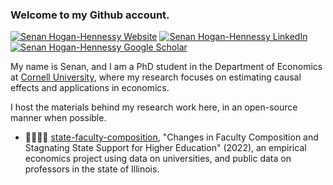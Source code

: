 
### Welcome to my Github account.

[![Senan Hogan-Hennessy Website](https://img.shields.io/badge/visit%20my-website-blueviolet)](https://shoganhennessy.github.io/)
[![Senan Hogan-Hennessy LinkedIn](https://img.shields.io/badge/linked-in-informational)](https://www.linkedin.com/in/shoganhennessy/) 
[![Senan Hogan-Hennessy Google Scholar](https://img.shields.io/badge/google-scholar-success)](
https://scholar.google.com/citations?user=pCnyNT8AAAAJ&hl)

My name is Senan, and I am a PhD student in the Department of Economics at [Cornell University](https://economics.cornell.edu/senan-hogan-hennessy), where my research focuses on estimating causal effects and applications in economics.

I host the materials behind my research work here, in an open-source manner when possible.

- 👨‍🏫👩‍🏫 [state-faculty-composition](https://github.com/shoganhennessy/state-faculty-composition), "Changes in Faculty Composition and Stagnating State Support for Higher Education" (2022), an empirical economics project using data on universities, and public data on professors in the state of Illinois.
